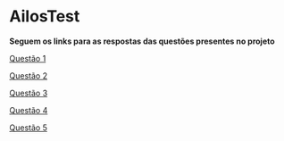 # AilosTest

**Seguem os links para as respostas das questões presentes no projeto**

[Questão 1]([https://github.com/filipimosquini/Fullstack-Afiliados/blob/main/README-pt.md](https://github.com/filipimosquini/AilosTest/blob/main/src/Questao1/README.md))

[Questão 2]([https://github.com/filipimosquini/Fullstack-Afiliados/blob/main/README-pt.md](https://github.com/filipimosquini/AilosTest/blob/main/src/Questao2/README.md))

[Questão 3]([https://github.com/filipimosquini/Fullstack-Afiliados/blob/main/README-pt.md](https://github.com/filipimosquini/AilosTest/blob/main/src/Questao3/README.md))

[Questão 4]([https://github.com/filipimosquini/Fullstack-Afiliados/blob/main/README-pt.md](https://github.com/filipimosquini/AilosTest/blob/main/src/Questao4/README.md))

[Questão 5]([https://github.com/filipimosquini/Fullstack-Afiliados/blob/main/README-pt.md](https://github.com/filipimosquini/AilosTest/blob/main/src/Questao5/README.md))
